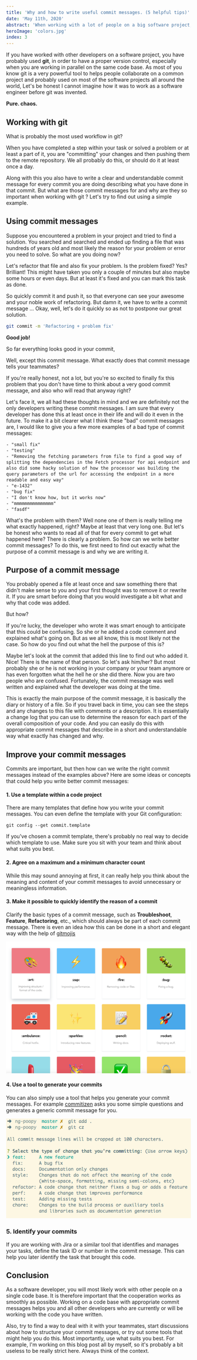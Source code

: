 ```yaml
---
title: 'Why and how to write useful commit messages. (5 helpful tips)'
date: 'May 11th, 2020'
abstract: 'When working with a lot of people on a big software project, it makes sense to think about your way of writing commit messages.'
heroImage: 'colors.jpg'
index: 3
---
```


If you have worked with other developers on a software project, you have probably used **git**, in order to have a proper version control, especially when you are working in parallel on the same code base. As most of you know git is a very powerful tool to helps people collaborate on a common project and probably used on most of the software projects all around the world, Let's be honest I cannot imagine how it was to work as a software engineer before git was invented.

**Pure. chaos.**

## Working with git

What is probably the most used workflow in git?

When you have completed a step within your task or solved a problem or at least a part of it, you are "committing" your changes and then pushing them to the remote repository.
We all probably do this, or should do it at least once a day.

Along with this you also have to write a clear and understandable commit message for every commit you are doing describing what you have done in that commit.
But what are those commit messages for and why are they so important when working with git ? Let's try to find out using a simple example.

## Using commit messages

Suppose you encountered a problem in your project and tried to find a solution. You searched and searched and ended up finding a file that was hundreds of years old and most likely the reason for your problem or error you need to solve. So what are you doing now?

Let's refactor that file and also fix your problem. Is the problem fixed? Yes? Brilliant! This might have taken you only a couple of minutes but also maybe some hours or even days. But at least it's fixed and you can mark this task as done.

So quickly commit it and push it, so that everyone can see your awesome and your noble work of refactoring. But damn it, we have to write a commit message ...
Okay, well, let's do it quickly so as not to postpone our great solution.

```bash
git commit -m 'Refactoring + problem fix'
```

**Good job!**

So far everything looks good in your commit,

Well, except this commit message.
What exactly does that commit message tells your teammates?

If you're really honest, not a lot, but you're so excited to finally fix this problem that you don't have time to think about a very good commit message, and also who will read that anyway right?

Let's face it, we all had these thoughts in mind and we are definitely not the only developers writing these commit messages. I am sure that every developer has done this at least once in their life and will do it even in the future.
To make it a bit clearer what I think these "bad" commit messages are, I would like to give you a few more examples of a bad type of commit messages:

```
- "small fix"
- "testing"
- "Removing the fetching parameters from file to find a good way of splitting the dependencies in the Fetch processor for api endpoint and also did some hacky solution of how the processor was building the query parameters of the url for accessing the endpoint in a more readable and easy way"
- "e-1432"
- "bug fix"
- "I don't know how, but it works now"
- "mmmmmmmmmmmmmmm"
- "fasdf"
```

What's the problem with them? Well none one of them is really telling me what exactly happened, right? Maybe at least that very long one. But let's be honest who wants to read all of that for every commit to get what happened here?
There is clearly a problem. So how can we write better commit messages? To do this, we first need to find out exactly what the purpose of a commit message is and why we are writing it.

## Purpose of a commit message

You probably opened a file at least once and saw something there that didn't make sense to you and your first thought was to remove it or rewrite it. If you are smart before doing that you would investigate a bit what and why that code was added.

But how?

If you're lucky, the developer who wrote it was smart enough to anticipate that this could be confusing. So she or he added a code comment and explained what's going on.
But as we all know, this is most likely not the case. So how do you find out what the hell the purpose of this is?

Maybe let's look at the commit that added this line to find out who added it.
Nice! There is the name of that person. So let's ask him/her? But most probably she or he is not working in your company or your team anymore or has even forgotten what the hell he or she did there. Now you are two people who are confused.
Fortunately, the commit message was well written and explained what the developer was doing at the time.

This is exactly the main purpose of the commit message, it is basically the diary or history of a file. So if you travel back in time, you can see the steps and any changes to this file with comments or a description. It is essentially a change log that you can use to determine the reason for each part of the overall composition of your code. And you can easily do this with appropriate commit messages that describe in a short and understandable way what exactly has changed and why.

## Improve your commit messages

Commits are important, but then how can we write the right commit messages instead of the examples above?
Here are some ideas or concepts that could help you write better commit messages:

#### 1. Use a template within a code project

There are many templates that define how you write your commit messages. You can even define the template with your Git configuration:

```
git config --get commit.template
```

If you've chosen a commit template, there's probably no real way to decide which template to use. Make sure you sit with your team and think about what suits you best.

#### 2. Agree on a maximum and a minimum character count

While this may sound annoying at first, it can really help you think about the meaning and content of your commit messages to avoid unnecessary or meaningless information.

#### 3. Make it possible to quickly identify the reason of a commit

Clarify the basic types of a commit message, such as **Troubleshoot**, **Feature**, **Refactoring**, etc., which should always be part of each commit message.
There is even an idea how this can be done in a short and elegant way with the help of [gitmojis](https://gitmoji.carloscuesta.me)

![Gitmoji example](./gitmoji.png)

#### 4. Use a tool to generate your commits

You can also simply use a tool that helps you generate your commit messages. For example [commitizen](http://commitizen.github.io/cz-cli/) asks you some simple questions and generates a generic commit message for you.

![Commitizen example](./add-commit.png)

### 5. Identify your commits

If you are working with Jira or a similar tool that identifies and manages your tasks, define the task ID or number in the commit message. This can help you later identify the task that brought this code.

## Conclusion

As a software developer, you will most likely work with other people on a single code base. It is therefore important that the cooperation works as smoothly as possible.
Working on a code base with appropriate commit messages helps you and all other developers who are currently or will be working with the code you have written.

Also, try to find a way to deal with it with your teammates, start discussions about how to structure your commit messages, or try out some tools that might help you do this.
Most importantly, use what suits you best. For example, I'm working on this blog post all by myself, so it's probably a bit useless to be really strict here. Always think of the context.
